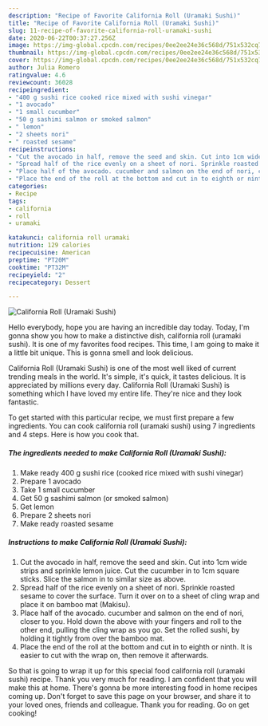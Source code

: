 ```yaml
---
description: "Recipe of Favorite California Roll (Uramaki Sushi)"
title: "Recipe of Favorite California Roll (Uramaki Sushi)"
slug: 11-recipe-of-favorite-california-roll-uramaki-sushi
date: 2020-06-22T00:37:27.256Z
image: https://img-global.cpcdn.com/recipes/0ee2ee24e36c568d/751x532cq70/california-roll-uramaki-sushi-recipe-main-photo.jpg
thumbnail: https://img-global.cpcdn.com/recipes/0ee2ee24e36c568d/751x532cq70/california-roll-uramaki-sushi-recipe-main-photo.jpg
cover: https://img-global.cpcdn.com/recipes/0ee2ee24e36c568d/751x532cq70/california-roll-uramaki-sushi-recipe-main-photo.jpg
author: Julia Romero
ratingvalue: 4.6
reviewcount: 36028
recipeingredient:
- "400 g sushi rice cooked rice mixed with sushi vinegar"
- "1 avocado"
- "1 small cucumber"
- "50 g sashimi salmon or smoked salmon"
- " lemon"
- "2 sheets nori"
- " roasted sesame"
recipeinstructions:
- "Cut the avocado in half, remove the seed and skin. Cut into 1cm wide strips and sprinkle lemon juice. Cut the cucumber in to 1cm square sticks. Slice the salmon in to similar size as above."
- "Spread half of the rice evenly on a sheet of nori. Sprinkle roasted sesame to cover the surface. Turn it over on to a sheet of cling wrap and place it on bamboo mat (Makisu)."
- "Place half of the avocado. cucumber and salmon on the end of nori, closer to you. Hold down the above with your fingers and roll to the other end, pulling the cling wrap as you go. Set the rolled sushi, by holding it tightly from over the bamboo mat."
- "Place the end of the roll at the bottom and cut in to eighth or ninth. It is easier to cut with the wrap on, then remove it afterwards."
categories:
- Recipe
tags:
- california
- roll
- uramaki

katakunci: california roll uramaki 
nutrition: 129 calories
recipecuisine: American
preptime: "PT20M"
cooktime: "PT32M"
recipeyield: "2"
recipecategory: Dessert

---
```



![California Roll (Uramaki Sushi)](https://img-global.cpcdn.com/recipes/0ee2ee24e36c568d/751x532cq70/california-roll-uramaki-sushi-recipe-main-photo.jpg)

Hello everybody, hope you are having an incredible day today. Today, I'm gonna show you how to make a distinctive dish, california roll (uramaki sushi). It is one of my favorites food recipes. This time, I am going to make it a little bit unique. This is gonna smell and look delicious.



California Roll (Uramaki Sushi) is one of the most well liked of current trending meals in the world. It's simple, it's quick, it tastes delicious. It is appreciated by millions every day. California Roll (Uramaki Sushi) is something which I have loved my entire life. They're nice and they look fantastic.


To get started with this particular recipe, we must first prepare a few ingredients. You can cook california roll (uramaki sushi) using 7 ingredients and 4 steps. Here is how you cook that.

<!--inarticleads1-->

##### The ingredients needed to make California Roll (Uramaki Sushi):

1. Make ready 400 g sushi rice (cooked rice mixed with sushi vinegar)
1. Prepare 1 avocado
1. Take 1 small cucumber
1. Get 50 g sashimi salmon (or smoked salmon)
1. Get  lemon
1. Prepare 2 sheets nori
1. Make ready  roasted sesame




<!--inarticleads2-->

##### Instructions to make California Roll (Uramaki Sushi):

1. Cut the avocado in half, remove the seed and skin. Cut into 1cm wide strips and sprinkle lemon juice. Cut the cucumber in to 1cm square sticks. Slice the salmon in to similar size as above.
1. Spread half of the rice evenly on a sheet of nori. Sprinkle roasted sesame to cover the surface. Turn it over on to a sheet of cling wrap and place it on bamboo mat (Makisu).
1. Place half of the avocado. cucumber and salmon on the end of nori, closer to you. Hold down the above with your fingers and roll to the other end, pulling the cling wrap as you go. Set the rolled sushi, by holding it tightly from over the bamboo mat.
1. Place the end of the roll at the bottom and cut in to eighth or ninth. It is easier to cut with the wrap on, then remove it afterwards.




So that is going to wrap it up for this special food california roll (uramaki sushi) recipe. Thank you very much for reading. I am confident that you will make this at home. There's gonna be more interesting food in home recipes coming up. Don't forget to save this page on your browser, and share it to your loved ones, friends and colleague. Thank you for reading. Go on get cooking!
